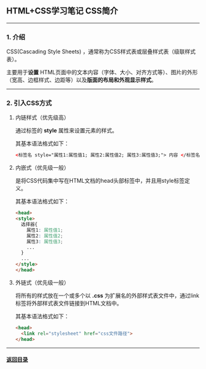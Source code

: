 ## HTML+CSS学习笔记 CSS简介

---

### 1. 介绍

CSS(Cascading Style Sheets)  ，通常称为CSS样式表或层叠样式表（级联样式表）。

主要用于**设置** HTML页面中的文本内容（字体、大小、对齐方式等）、图片的外形（宽高、边框样式、边距等）以及**版面的布局和外观显示样式**。



---

### 2. 引入CSS方式

1. 内链样式（优先级高）

   通过标签的 **style** 属性来设置元素的样式。

   其基本语法格式如下：

   ```html
   <标签名 style="属性1:属性值1; 属性2:属性值2; 属性3:属性值3;"> 内容 </标签名>
   ```

2. 内嵌式（优先级一般）

   是将CSS代码集中写在HTML文档的head头部标签中，并且用style标签定义。

   其基本语法格式如下：

   ```html
   <head>
   <style>
     选择器{ 
       属性1: 属性值1;
       属性2: 属性值2; 
       属性3: 属性值3;
       ...
     }
     ...
   </style>
   </head>
   ```

3. 外链式（优先级一般）

   将所有的样式放在一个或多个以 **.css** 为扩展名的外部样式表文件中，通过link标签将外部样式表文件链接到HTML文档中。

   其基本语法格式如下：

   ```html
   <head>
     <link rel="stylesheet" href="css文件路径">
   </head>
   ```

   



---

#### [返回目录](./)

